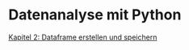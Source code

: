 # Datenanalyse mit Python



[Kapitel 2: Dataframe erstellen und speichern](https://github.com/manfred2020/DA_mit_Python/blob/main/Kapitel%202/1-1_dataframe%20erstellen%20u%20speichern.ipynb)
